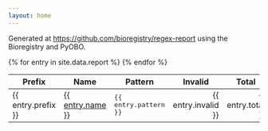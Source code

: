 ```yaml
---
layout: home
---
```

Generated at https://github.com/bioregistry/regex-report using the Bioregistry and PyOBO.

<table>
<thead>
<tr>
    <th>Prefix</th>
    <th>Name</th>
    <th>Pattern</th>
    <th>Invalid</th>
    <th>Total</th>
    <th>Percent</th>
</tr>
</thead>
<tbody>
{% for entry in site.data.report %}
    <tr>
        <td>{{ entry.prefix }}</td>
        <td><a href="https://bioregistry.io/{{ entry.prefix }}">{{ entry.name }}</a></td>
        <td><kbd>{{ entry.pattern }}</kbd></td>
        <td align="right">{{ entry.invalid }}</td>
        <td align="right">{{ entry.total }}</td>
        <td align="right">{{ entry.invalid_percent }}%</td>
    </tr>
{% endfor %}
</tbody>
</table>
